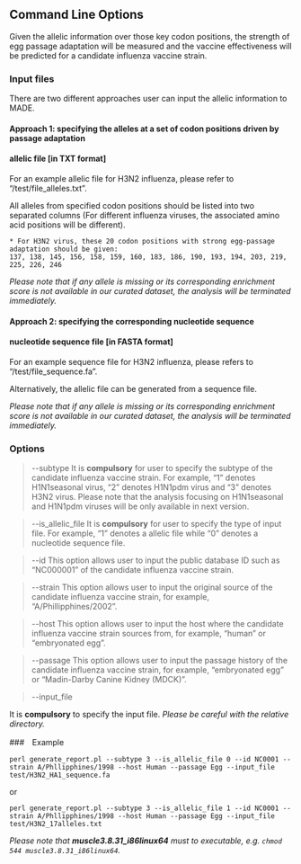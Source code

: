 ## Command Line Options

Given the allelic information over those key codon positions, the strength of egg passage adaptation will be measured and the vaccine effectiveness will be predicted for a candidate influenza vaccine strain.

### Input files

There are two different approaches user can input the allelic information to MADE.

#### Approach 1: specifying the alleles at a set of codon positions driven by passage adaptation
#### allelic file [in TXT format]
For an example allelic file for H3N2 influenza, please refer to “/test/file_alleles.txt”.

All alleles from specified codon positions should be listed into two separated columns (For different influenza viruses, the associated amino acid positions will be different). 

```
* For H3N2 virus, these 20 codon positions with strong egg-passage adaptation should be given:
137, 138, 145, 156, 158, 159, 160, 183, 186, 190, 193, 194, 203, 219, 225, 226, 246
```

*Please note that if any allele is missing or its corresponding enrichment score is not available in our curated dataset, the analysis will be terminated immediately.*

#### Approach 2: specifying the corresponding nucleotide sequence
#### nucleotide sequence file [in FASTA format]
For an example sequence file for H3N2 influenza, please refers to “/test/file_sequence.fa”.

Alternatively, the allelic file can be generated from a sequence file.

*Please note that if any allele is missing or its corresponding enrichment score is not available in our curated dataset, the analysis will be terminated immediately.*


### Options

> --subtype
It is **compulsory** for user to specify the subtype of the candidate influenza vaccine strain. For example, “1” denotes H1N1seasonal virus, “2” denotes H1N1pdm virus and “3” denotes H3N2 virus.
Please note that the analysis focusing on H1N1seasonal and H1N1pdm viruses will be only available in next version.

> --is_allelic_file
It is **compulsory** for user to specify the type of input file. For example, “1” denotes a allelic file while “0” denotes a nucleotide sequence file.

> --id
This option allows user to input the public database ID such as “NC000001” of the candidate influenza vaccine strain. 

> --strain
This option allows user to input the original source of the candidate influenza vaccine strain, for example, “A/Phillipphines/2002”.

> --host
This option allows user to input the host where the candidate influenza vaccine strain sources  from, for example, “human” or “embryonated egg”.

> --passage
This option allows user to input the passage history of the candidate influenza vaccine strain,  for example, “embryonated egg” or “Madin-Darby Canine Kidney (MDCK)”.

> --input_file
 
It is **compulsory** to specify the input file. 
*Please be careful with the relative directory.*

###　Example

 `perl generate_report.pl --subtype 3 --is_allelic_file 0 --id NC0001 --strain A/Phllipphines/1998 --host Human --passage Egg --input_file test/H3N2_HA1_sequence.fa`

   or

  `perl generate_report.pl --subtype 3 --is_allelic_file 1 --id NC0001 --strain A/Phllipphines/1998 --host Human --passage Egg --input_file test/H3N2_17alleles.txt`

  *Please note that **muscle3.8.31_i86linux64** must to executable, e.g. `chmod 544 muscle3.8.31_i86linux64`.*
